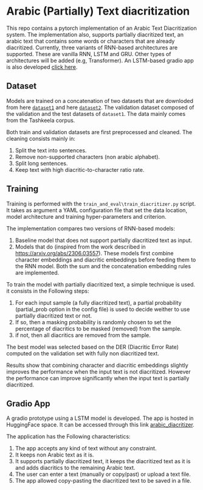 # Arabic (Partially) Text diacritization

This repo contains a pytorch implementation of an Arabic Text Diacritization system.
The implementation also, supports partially diacritized text, an arabic text that contains
some words or characters that are already diacritized.
Currently, three variants of RNN-based architectures are supported. These are vanilla RNN, LSTM and GRU.
Other types of architectures will be added (e.g, Transformer).
An LSTM-based gradio app is also developed [click here](https://huggingface.co/spaces/benmfb/arabic_diacritizer).

## Dataset

Models are trained on a concatenation of two datasets that are downloded from here [`dataset1`](https://github.com/AliOsm/arabic-text-diacritization/tree/master/dataset) and here
[`dataset2`](https://github.com/AliOsm/shakkelha/tree/master/dataset). The validation dataset composed of the validation and the test datasets of `dataset1`. The data mainly comes from the Tashkeela corpus.

Both train and validation datasets are first preprocessed and cleaned. The cleaning consists mainly in:
1. Split the text into sentences.
2. Remove non-supported characters (non arabic alphabet).
3. Split long sentences.
4. Keep text with high diacritic-to-character ratio rate.

## Training

Training is performed with the `train_and_eval\train_diacritizer.py` script. It takes as argument a YAML configuration file
that set the data location, model architecture and training hyper-parameters and criterion.

The implementation compares two versions of RNN-based models:
1. Baseline model that does not support partially diacritized text as input.
2. Models that do (inspired from the work described in https://arxiv.org/abs/2306.03557). These models first combine character embeddings and diacritic embeddings before feeding them to the RNN model.
Both the sum and the concatenation embedding rules are implemented.

To train the model with partially diacritized text, a simple technique is used. it consists in the Following steps:
1. For each input sample (a fully diacritized text), a partial probability (partial_prob option in the config file) is used to decide weither to use partially diacritized text or not.
2. If so, then a masking probability is randomly chosen to set the percentage of diacritics to be masked (removed) from the sample.
3. if not, then all diacritics are removed from the sample.

The best model was selected based on the DER (Diacritic Error Rate) computed on the validation set with fully non diacritized text.

Results show that combining character and diacritic embeddings slightly improves the performance when the input text is not diacritized. However the performance can improve significantly when the
input text is partially diacritized.

## Gradio App

A gradio prototype using a LSTM model is developed. The app is hosted in HuggingFace space.
It can be accessed through this link [arabic\_diacritizer](https://huggingface.co/spaces/benmfb/arabic_diacritizer).

The application has the Following characteristics:
1. The app accepts any kind of text without any constraint.
2. It keeps non Arabic text as it is.
3. It supports partially diacritized text, it keeps the diacritized text as it is and adds diacritics to the remaining Arabic text.
4. The user can enter a text (manually or copy/past) or upload a text file.
5. The app allowed copy-pasting the diacritized text to be saved in a file.
